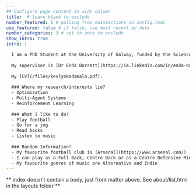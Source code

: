 ```yaml
---
## Configure page content in wide column
title:  # leave blank to exclude
number_featured: 1 # pulling from mainSections in config.toml
use_featured: false # if false, use most recent by date
number_categories: 3 # set to zero to exclude
show_intro: true
intro: |

  I am a PhD Student at the University of Galway, funded by the Science Foundation Ireland - Centre for Research Training in Artificial Intelligence (SFI - CRT AI).
  
  My supervisor is [Dr Enda Barrett](https://ie.linkedin.com/in/enda-barrett-phd-8126102) and my PhD topic is - "Optimizing Solar PV generation using Deep Learning".
  
  My [CV](/files/kevlynkadamala.pdf).
    
  ### Where my research/interests lie?
  - Optimisation
  - Multi-Agent Systems
  - Reinforcement Learning
  
  ### What I like to do?
  - Play football
  - Go for a jog
  - Read books
  - Listen to music
  
  ### Random Information!
  - My favourite football club is [Arsenal](https://www.arsenal.com/)
  - I can play as a Full Back, Centre Back or as a Centre Defensive Midfielder
  - My favourite genres of music are Alternative and Indie
---
```


** index doesn't contain a body, just front matter above.
See about/list.html in the layouts folder **